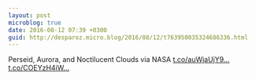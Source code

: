 ```yaml
---
layout: post
microblog: true
date: 2016-08-12 07:39 +0300
guid: http://desparoz.micro.blog/2016/08/12/t763958035324686336.html
---
```

Perseid, Aurora, and Noctilucent Clouds via NASA [t.co/auWjaUjY9...](https://t.co/auWjaUjY9I) [t.co/COEYzH4iW...](https://t.co/COEYzH4iW8)
